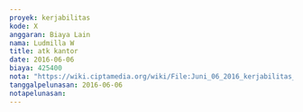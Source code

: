 ```yaml
---
proyek: kerjabilitas
kode: X
anggaran: Biaya Lain
nama: Ludmilla W
title: atk kantor
date: 2016-06-06
biaya: 425400
nota: "https://wiki.ciptamedia.org/wiki/File:Juni_06_2016_kerjabilitas_X_atk_bulan_juni_ludmilla.jpg"
tanggalpelunasan: 2016-06-06
notapelunasan:
---
```

